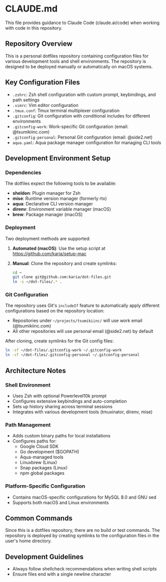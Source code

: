 # CLAUDE.md

This file provides guidance to Claude Code (claude.ai/code) when working with code in this repository.

## Repository Overview

This is a personal dotfiles repository containing configuration files for various development tools and shell environments. The repository is designed to be deployed manually or automatically on macOS systems.

## Key Configuration Files

- `.zshrc`: Zsh shell configuration with custom prompt, keybindings, and path settings
- `.vimrc`: Vim editor configuration
- `.tmux.conf`: Tmux terminal multiplexer configuration  
- `.gitconfig`: Git configuration with conditional includes for different environments
- `.gitconfig-work`: Work-specific Git configuration (email: @tsumikiinc.com)
- `.gitconfig-personal`: Personal Git configuration (email: @side2.net)
- `aqua.yaml`: Aqua package manager configuration for managing CLI tools

## Development Environment Setup

### Dependencies

The dotfiles expect the following tools to be available:

- **sheldon**: Plugin manager for Zsh
- **mise**: Runtime version manager (formerly rtx)
- **aqua**: Declarative CLI version manager
- **direnv**: Environment variable manager (macOS)
- **brew**: Package manager (macOS)

### Deployment

Two deployment methods are supported:

1. **Automated (macOS)**: Use the setup script at <https://github.com/karia/setup-mac>
2. **Manual**: Clone the repository and create symlinks:

   ```bash
   cd ~
   git clone git@github.com:karia/dot-files.git
   ln -s ~/dot-files/.* .
   ```

### Git Configuration

The repository uses Git's `includeIf` feature to automatically apply different configurations based on the repository location:

- Repositories under `~/projects/tsumikiinc/` will use work email (@tsumikiinc.com)
- All other repositories will use personal email (@side2.net) by default

After cloning, create symlinks for the Git config files:

```bash
ln -sf ~/dot-files/.gitconfig-work ~/.gitconfig-work
ln -sf ~/dot-files/.gitconfig-personal ~/.gitconfig-personal
```

## Architecture Notes

### Shell Environment

- Uses Zsh with optional Powerlevel10k prompt
- Configures extensive keybindings and auto-completion
- Sets up history sharing across terminal sessions
- Integrates with various development tools (tmuxinator, direnv, mise)

### Path Management

- Adds custom binary paths for local installations
- Configures paths for:
  - Google Cloud SDK
  - Go development ($GOPATH)
  - Aqua-managed tools
  - Linuxbrew (Linux)
  - Snap packages (Linux)
  - npm global packages

### Platform-Specific Configuration

- Contains macOS-specific configurations for MySQL 8.0 and GNU sed
- Supports both macOS and Linux environments

## Common Commands

Since this is a dotfiles repository, there are no build or test commands. The repository is deployed by creating symlinks to the configuration files in the user's home directory.

## Development Guidelines

- Always follow shellcheck recommendations when writing shell scripts
- Ensure files end with a single newline character
